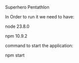 Superhero Pentathlon

In Order to run it we need to have:

node 23.8.0

npm 10.9.2

command to start the application:

npm start
